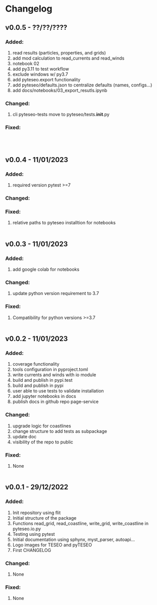 # Changelog

## v0.0.5 - ??/??/????
### Added:
1) read results (particles, properties, and grids)
2) add mod calculation to read_currents and read_winds
3) notebook 02
4) add py3.11 to test workflow
5) exclude windows w/ py3.7
6) add pyteseo.export functionality
7) add pyteseo/defaults.json to centralize defaults (names, configs...)
8) add docs/notebooks/03_export_resutls.ipynb
### Changed:
1) cli pyteseo-tests move to pyteseo/tests.__init__.py
### Fixed:
<br/><br/>


## v0.0.4 - 11/01/2023
### Added:
1) required version pytest >=7
### Changed:
### Fixed:
1) relative paths to pyteseo installtion for notebooks
<br/><br/>


## v0.0.3 - 11/01/2023
### Added:
1) add google colab for notebooks
### Changed:
1) update python version requirement to 3.7
### Fixed:
1) Compatibility for python versions >=3.7
<br/><br/>


## v0.0.2 - 11/01/2023
### Added:
1) coverage functionality
2) tools configuration in pyproject.toml
3) write currents and winds with io module
4) build and publish in pypi.test
5) build and publish in pypi
6) user able to use tests to validate installation
7) add jupyter notebooks in docs
8) publish docs in github repo page-service
### Changed:
1) upgrade logic for coastlines
2) change structure to add tests as subpackage
3) update doc
4) visibility of the repo to public
### Fixed:
1) None
<br/><br/>


## v0.0.1 - 29/12/2022
### Added:
1) Init repository using flit
2) Initial structure of the package
3) Functions read_grid, read_coastline, write_grid, write_coastline in pyteseo.io.py
4) Testing using pytest
5) Initial documentation using sphynx, myst_parser, autoapi...
6) Logo images for TESEO and pyTESEO
7) First CHANGELOG
### Changed:
1) None
### Fixed:
1) None
<br/><br/>

